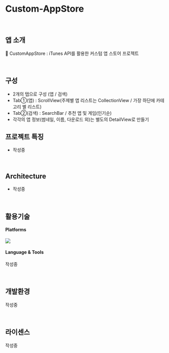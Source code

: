 # Custom-AppStore

<br>

## 앱 소개
📱 CustomAppStore : iTunes API를 활용한 커스텀 앱 스토어 프로젝트

<br>

## 구성
- 2개의 탭으로 구성 (앱 / 검색)
- Tab①(앱) : ScrollView(주제별 앱 리스트는 CollectionView / 가장 하단에 카테고리 별 리스트) 
- Tab②(검색) : SearchBar / 추천 앱 및 게임(인기순)
- 각각의 앱 정보(썸네일, 이름, 다운로드 외)는 별도의 DetailView로 만들기

## 프로젝트 특징
- 작성중


<br>

## Architecture
- 작성중

<br>

## 활용기술

#### Platforms

<img src="https://img.shields.io/badge/iOS-5A29E4?style=flat&logo=iOS&logoColor=white"/>  
    
#### Language & Tools

작성중

<br>

## 개발환경

작성중

<br>

## 라이센스

작성중
